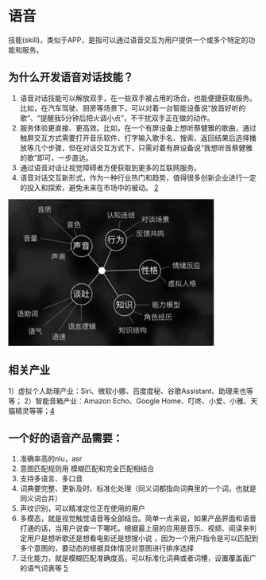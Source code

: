 # 语音

技能(skill)，类似于APP，是指可以通过语音交互为用户提供一个或多个特定的功能和服务。

## 为什么开发语音对话技能？

1. 语音对话技能可以解放双手，在一些双手被占用的场合，也能便捷获取服务。比如，在汽车驾驶、厨房等场景下，可以对着一台智能设备说“放首好听的歌”、“提醒我5分钟后把火调小点”，不干扰双手正在做的动作。
2. 服务体验更直接、更高效。比如，在一个有屏设备上想听蔡健雅的歌曲，通过触屏交互方式需要打开音乐软件、打字输入歌手名、搜索、返回结果后选择播放等几个步骤，但在对话交互方式下，只需对着有屏设备说“我想听首蔡健雅的歌”即可，一步直达。
3. 通过语音对话让视觉障碍者方便获取到更多的互联网服务。
4. 语音对话交互新形式，作为一种行业热门和趋势，值得很多创新企业进行一定的投入和探索，避免未来在市场中的被动。 [2]

![设计语音对话系统的5个要点[3]](../img/Speech.png)

## 相关产业

1）虚拟个人助理产业：Siri、微软小娜、百度度秘、谷歌Assistant、助理来也等等；
2）智能音箱产业：Amazon Echo、Google Home、叮咚、小爱、小雅、天猫精灵等等；[4]

## 一个好的语音产品需要：

1. 准确率高的nlu，asr
2. 意图匹配规则用 模糊匹配和完全匹配相结合
3. 支持多语言、多口音
4. 词典要完整、更新及时、标准化处理（同义词都指向词典里的一个词，也就是同义词合并）
5. 声纹识别，可以精准定位正在使用的用户
6. 多模态，就是视觉触觉语音等全部结合。简单一点来说，如果产品界面和语音打通的话，当用户说查一下哪吒。根据最上层的应用是音乐、视频、阅读来判定用户是想听歌还是想看电影还是想搜小说
，因为一个用户指令是可以匹配到多个意图的，要动态的根据具体情况对意图进行排序选择
7. 泛化能力，就是模糊匹配准确度高，可以标准化词典或者词槽，设置覆盖面广的语气词表等 [5]

[1]: https://www.msra.cn/zh-cn/news/features/book-recommendation-speech
[2]: https://dingdang.qq.com/doc/page/32
[3]: http://www.woshipm.com/ai/1695480.html
[4]: https://mp.weixin.qq.com/s?__biz=MjM5NzA5OTAwMA==&mid=2650005836&idx=1&sn=832b8ed27a68753ee48536d9bf4abb79&chksm=bed865db89afeccd75b81debbc8a05031b708b645a44d44fba65fa4c9ea2b27474ea9bbab520&scene=21#wechat_redirect
[5]: https://zhuanlan.zhihu.com/p/80824253
